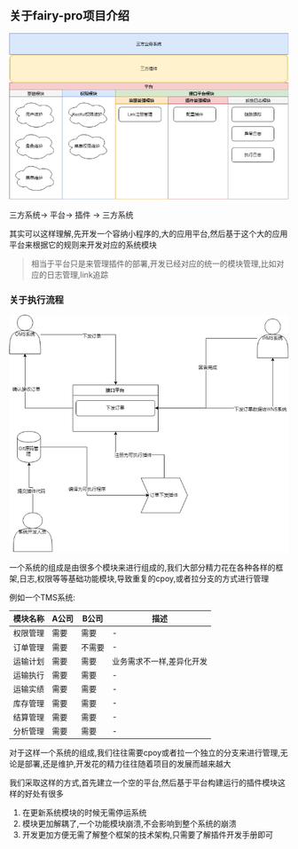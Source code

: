 ## 关于fairy-pro项目介绍 

![概要图片](./img/system.png)  

三方系统-> 平台-> 插件 -> 三方系统

其实可以这样理解,先开发一个容纳小程序的,大的应用平台,然后基于这个大的应用平台来根据它的规则来开发对应的系统模块

> 相当于平台只是来管理插件的部署,开发已经对应的统一的模块管理,比如对应的日志管理,link追踪

### 关于执行流程 

![流程图](./img/flow.png)

一个系统的组成是由很多个模块来进行组成的,我们大部分精力花在各种各样的框架,日志,权限等等基础功能模块,导致重复的cpoy,或者拉分支的方式进行管理

例如一个TMS系统: 

|模块名称       |A公司        | B公司    | 描述
|----       |---      |---    |----- 
|权限管理       | 需要         |需要        |-
|订单管理       |需要          |不需要    |-
|运输计划       |需要          |需要        |业务需求不一样,差异化开发
|运输执行       |需要          |需要        |-
|运输实绩       |需要          |需要         |-
|库存管理       |需要          |需要         |-
|结算管理       |需要          |需要         |-
|分析管理       |需要          |需要          |-



对于这样一个系统的组成,我们往往需要cpoy或者拉一个独立的分支来进行管理,无论是部署,还是维护,开发花的精力往往随着项目的发展而越来越大


我们采取这样的方式,首先建立一个空的平台,然后基于平台构建运行的插件模块这样的好处有很多  

1. 在更新系统模块的时候无需停运系统
2. 模块更加解耦了,一个功能模块崩溃,不会影响到整个系统的崩溃
3. 开发更加方便无需了解整个框架的技术架构,只需要了解插件开发手册即可
